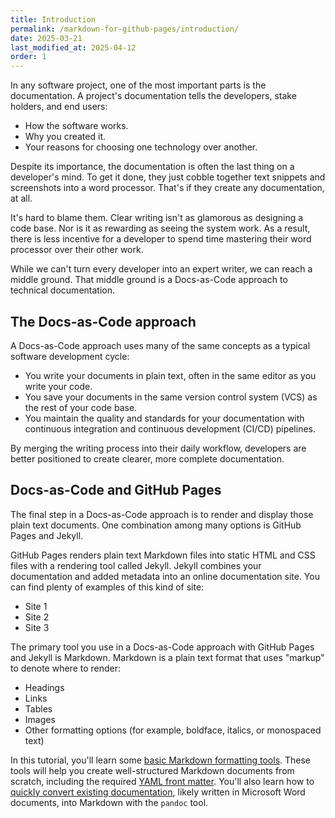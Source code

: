 ```yaml
---
title: Introduction
permalink: /markdown-for-github-pages/introduction/
date: 2025-03-21
last_modified_at: 2025-04-12
order: 1
---
```


In any software project, one of the most important parts is the documentation. A project's documentation tells the developers, stake holders, and end users:

* How the software works.
* Why you created it.
* Your reasons for choosing one technology over another.

Despite its importance, the documentation is often the last thing on a developer's mind. To get it done, they just cobble together text snippets and screenshots into a word processor. That's if they create any documentation, at all.

It's hard to blame them. Clear writing isn't as glamorous as designing a code base. Nor is it as rewarding as seeing the system work. As a result, there is less incentive for a developer to spend time mastering their word processor over their other work.

While we can't turn every developer into an expert writer, we can reach a middle ground. That middle ground is a Docs-as-Code approach to technical documentation.

## The Docs-as-Code approach

A Docs-as-Code approach uses many of the same concepts as a typical software development cycle:

* You write your documents in plain text, often in the same editor as you write your code.
* You save your documents in the same version control system (VCS) as the rest of your code base.
* You maintain the quality and standards for your documentation with continuous integration and continuous development (CI/CD) pipelines.

By merging the writing process into their daily workflow, developers are better positioned to create clearer, more complete documentation.

## Docs-as-Code and GitHub Pages

The final step in a Docs-as-Code approach is to render and display those plain text documents. One combination among many options is GitHub Pages and Jekyll.

GitHub Pages renders plain text Markdown files into static HTML and CSS files with a rendering tool called Jekyll. Jekyll combines your documentation and added metadata into an online documentation site. You can find plenty of examples of this kind of site:

* Site 1
* Site 2
* Site 3

The primary tool you use in a Docs-as-Code approach with GitHub Pages and Jekyll is Markdown. Markdown is a plain text format that uses "markup" to denote where to render:

* Headings
* Links
* Tables
* Images
* Other formatting options (for example, boldface, italics, or monospaced text)

In this tutorial, you'll learn some [basic Markdown formatting tools](/markdown-for-github-pages/basics/). These tools will help you create well-structured Markdown documents from scratch, including the required [YAML front matter](/markdown-for-github-pages/frontmatter/). You'll also learn how to [quickly convert existing documentation](/markdown-for-github-pages/convert-from-word/), likely written in Microsoft Word documents, into Markdown with the `pandoc` tool.

